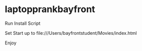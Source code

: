 # laptopprankbayfront
Run Install Script

Set Start up to file:///Users/bayfrontstudent/Movies/index.html

Enjoy 
